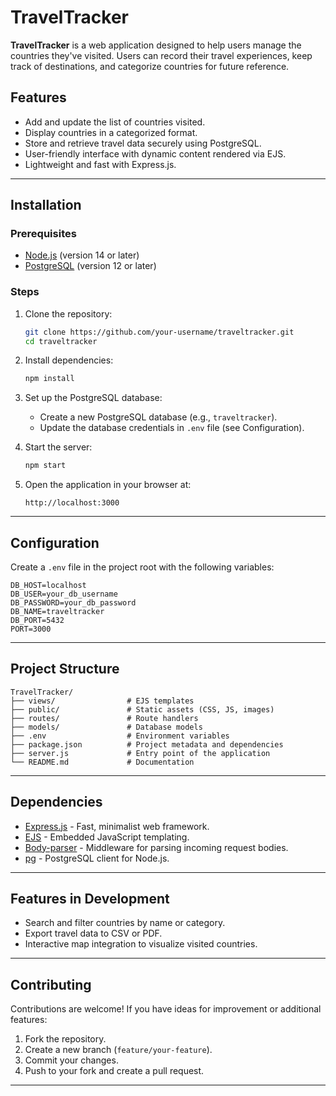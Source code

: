 
# TravelTracker

**TravelTracker** is a web application designed to help users  manage the countries they've visited. Users can record their travel experiences, keep track of destinations, and categorize countries for future reference.

## Features

- Add and update the list of countries visited.
- Display countries in a categorized format.
- Store and retrieve travel data securely using PostgreSQL.
- User-friendly interface with dynamic content rendered via EJS.
- Lightweight and fast with Express.js.

---

## Installation

### Prerequisites
- [Node.js](https://nodejs.org/) (version 14 or later)
- [PostgreSQL](https://www.postgresql.org/) (version 12 or later)

### Steps
1. Clone the repository:
   ```bash
   git clone https://github.com/your-username/traveltracker.git
   cd traveltracker
   ```

2. Install dependencies:
   ```bash
   npm install
   ```

3. Set up the PostgreSQL database:
   - Create a new PostgreSQL database (e.g., `traveltracker`).
   - Update the database credentials in `.env` file (see Configuration).

4. Start the server:
   ```bash
   npm start
   ```

5. Open the application in your browser at:
   ```
   http://localhost:3000
   ```

---

## Configuration

Create a `.env` file in the project root with the following variables:
```env
DB_HOST=localhost
DB_USER=your_db_username
DB_PASSWORD=your_db_password
DB_NAME=traveltracker
DB_PORT=5432
PORT=3000
```

---

## Project Structure
```
TravelTracker/
├── views/                # EJS templates
├── public/               # Static assets (CSS, JS, images)
├── routes/               # Route handlers
├── models/               # Database models
├── .env                  # Environment variables
├── package.json          # Project metadata and dependencies
├── server.js             # Entry point of the application
└── README.md             # Documentation
```

---

## Dependencies

- [Express.js](https://expressjs.com/) - Fast, minimalist web framework.
- [EJS](https://ejs.co/) - Embedded JavaScript templating.
- [Body-parser](https://www.npmjs.com/package/body-parser) - Middleware for parsing incoming request bodies.
- [pg](https://node-postgres.com/) - PostgreSQL client for Node.js.

---

## Features in Development

- Search and filter countries by name or category.
- Export travel data to CSV or PDF.
- Interactive map integration to visualize visited countries.

---

## Contributing

Contributions are welcome! If you have ideas for improvement or additional features:
1. Fork the repository.
2. Create a new branch (`feature/your-feature`).
3. Commit your changes.
4. Push to your fork and create a pull request.

---

